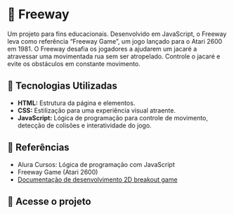 # 🐊 Freeway
Um projeto para fins educacionais. Desenvolvido em JavaScript, o Freeway leva como referência “Freeway Game”, um jogo lançado para o Atari 2600 em 1981. O Freeway desafia os jogadores a ajudarem um jacaré a atravessar uma movimentada rua sem ser atropelado. Controle o jacaré e evite os obstáculos em constante movimento.

## 🚀 Tecnologias Utilizadas
- **HTML:** Estrutura da página e elementos.
- **CSS:** Estilização para uma experiência visual atraente.
- **JavaScript:** Lógica de programação para controle de movimento, detecção de colisões e interatividade do jogo.

## 📖 Referências
- Alura Cursos: Lógica de programação com JavaScript
- Freeway Game (Atari 2600)
- [Documentação de desenvolvimento 2D breakout game](https://developer.mozilla.org/en-US/docs/Games/Tutorials/2D_Breakout_game_pure_JavaScript)

## 📂 Acesse o projeto

